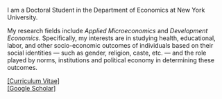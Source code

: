 
I am a Doctoral Student in the Department of Economics at New York University. 

My research fields include *Applied Microeconomics* and *Development Economics*. Specifically, my interests are in studying health, educational, labor, and other socio-economic outcomes of individuals based on their social identities &mdash; such as gender, religion, caste, etc. &mdash; and the role played by norms, institutions and political economy in determining these outcomes.

<a href="Files/CV_PhilipMinu.pdf">[Curriculum Vitae]</a>
<br><a href="https://scholar.google.com/citations?user=yqwUdjkAAAAJ&hl=en">[Google Scholar]</a>

